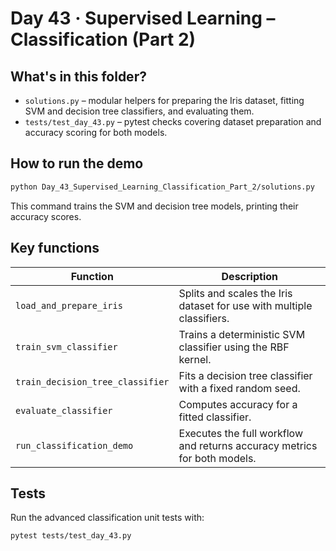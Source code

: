 # Day 43 · Supervised Learning – Classification (Part 2)

## What's in this folder?

- `solutions.py` – modular helpers for preparing the Iris dataset, fitting SVM and decision tree classifiers, and evaluating them.
- `tests/test_day_43.py` – pytest checks covering dataset preparation and accuracy scoring for both models.

## How to run the demo

```bash
python Day_43_Supervised_Learning_Classification_Part_2/solutions.py
```

This command trains the SVM and decision tree models, printing their accuracy scores.

## Key functions

| Function | Description |
| --- | --- |
| `load_and_prepare_iris` | Splits and scales the Iris dataset for use with multiple classifiers. |
| `train_svm_classifier` | Trains a deterministic SVM classifier using the RBF kernel. |
| `train_decision_tree_classifier` | Fits a decision tree classifier with a fixed random seed. |
| `evaluate_classifier` | Computes accuracy for a fitted classifier. |
| `run_classification_demo` | Executes the full workflow and returns accuracy metrics for both models. |

## Tests

Run the advanced classification unit tests with:

```bash
pytest tests/test_day_43.py
```
